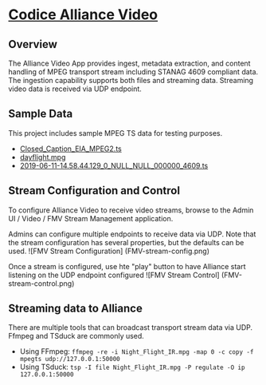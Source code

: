 <!--
/*
 * Copyright (c) Codice Foundation
 *
 * This is free software: you can redistribute it and/or modify it under the terms of the GNU Lesser General Public License as published by the Free Software Foundation, either
 * version 3 of the License, or any later version.
 *
 * This program is distributed in the hope that it will be useful, but WITHOUT ANY WARRANTY; without even the implied warranty of MERCHANTABILITY or FITNESS FOR A PARTICULAR PURPOSE.
 * See the GNU Lesser General Public License for more details. A copy of the GNU Lesser General Public License is distributed along with this program and can be found at
 * <http://www.gnu.org/licenses/lgpl.html>.
 */
-->

# [Codice Alliance Video](http://github.com/codice/alliance/catalog/video)
## Overview
The Alliance Video App provides ingest, metadata extraction, and content handling of MPEG transport stream including STANAG 4609 compliant data.  
The ingestion capability supports both files and streaming data.  Streaming video data is received via UDP endpoint.  

## Sample Data
This project includes sample MPEG TS data for testing purposes.  
- [Closed_Caption_EIA_MPEG2.ts](https://github.com/codice/alliance/blob/master/catalog/video/video-mpegts-stream/src/test/resources/Closed_Caption_EIA_MPEG2.ts)
- [dayflight.mpg](https://github.com/codice/alliance/blob/master/libs/stanag4609/src/test/resources/dayflight.mpg)
- [2019-06-11-14.58.44.129_0_NULL_NULL_000000_4609.ts](https://github.com/codice/alliance/blob/master/distribution/test/itests/test-itests-common/src/main/resources/2019-06-11-14.58.44.129_0_NULL_NULL_000000_4609.ts)

## Stream Configuration and Control
To configure Alliance Video to receive video streams, browse to the Admin UI / Video / FMV Stream Management application.

Admins can configure multiple endpoints to receive data via UDP.  Note that the stream configuration has several properties, but the defaults can be used.
![FMV Stream Configuration] (FMV-stream-config.png)

Once a stream is configured, use hte "play" button to have Alliance start listening on the UDP endpoint configured
![FMV Stream Control] (FMV-stream-control.png)

## Streaming data to Alliance
There are multiple tools that can broadcast transport stream data via UDP.  Ffmpeg and TSduck are commonly used.
- Using FFmpeg: `ffmpeg -re -i Night_Flight_IR.mpg -map 0 -c copy -f mpegts udp://127.0.0.1:50000`
- Using TSduck: `tsp -I file Night_Flight_IR.mpg -P regulate -O ip 127.0.0.1:50000`